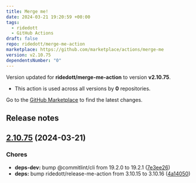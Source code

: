 ```yaml
---
title: Merge me!
date: 2024-03-21 19:20:59 +00:00
tags:
  - ridedott
  - GitHub Actions
draft: false
repo: ridedott/merge-me-action
marketplace: https://github.com/marketplace/actions/merge-me
version: v2.10.75
dependentsNumber: "0"
---
```



Version updated for **ridedott/merge-me-action** to version **v2.10.75**.
- This action is used across all versions by **0** repositories.

Go to the [GitHub Marketplace](https://github.com/marketplace/actions/merge-me) to find the latest changes.

## Release notes

## [2.10.75](https://github.com/ridedott/merge-me-action/compare/v2.10.74...v2.10.75) (2024-03-21)


### Chores

* **deps-dev:** bump @commitlint/cli from 19.2.0 to 19.2.1 ([7e3ee26](https://github.com/ridedott/merge-me-action/commit/7e3ee262a2fccd3cca2aa718b56a7e311603cbc5))
* **deps:** bump ridedott/release-me-action from 3.10.15 to 3.10.16 ([4a14050](https://github.com/ridedott/merge-me-action/commit/4a1405085b6619367a22cf068a1d63322ab6d3c6))




